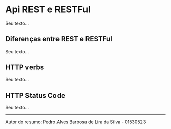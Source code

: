 # Api REST e RESTFul

Seu texto...

## Diferenças entre REST e RESTFul

Seu texto...

## HTTP verbs

Seu texto...

## HTTP Status Code

Seu texto...

---

Autor do resumo: Pedro Alves Barbosa de Lira da Silva - 01530523
